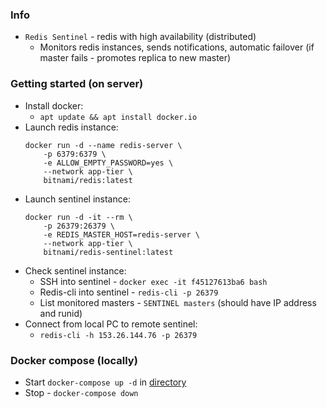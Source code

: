 ### Info
* `Redis Sentinel` - redis with high availability (distributed)
    * Monitors redis instances, sends notifications, automatic failover (if master fails - promotes replica to new master)
    
### Getting started (on server)
* Install docker:
    * `apt update && apt install docker.io`
* Launch redis instance:
    ```
    docker run -d --name redis-server \
        -p 6379:6379 \
        -e ALLOW_EMPTY_PASSWORD=yes \
        --network app-tier \
        bitnami/redis:latest
    ```
* Launch sentinel instance:
    ```
    docker run -d -it --rm \
        -p 26379:26379 \
        -e REDIS_MASTER_HOST=redis-server \
        --network app-tier \
        bitnami/redis-sentinel:latest
    ```
* Check sentinel instance:
    * SSH into sentinel - `docker exec -it f45127613ba6 bash`
    * Redis-cli into sentinel - `redis-cli -p 26379`
    * List monitored masters - `SENTINEL masters` (should have IP address and runid)
* Connect from local PC to remote sentinel:
    * `redis-cli -h 153.26.144.76 -p 26379`

### Docker compose (locally)
* Start `docker-compose up -d` in [directory](sentinel)
* Stop - `docker-compose down`
